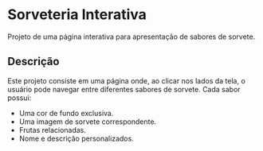 # Sorveteria Interativa
Projeto de uma página interativa para apresentação de sabores de sorvete.

## Descrição
Este projeto consiste em uma página onde, ao clicar nos lados da tela, o usuário pode navegar entre diferentes sabores de sorvete. Cada sabor possui:

- Uma cor de fundo exclusiva.
- Uma imagem de sorvete correspondente.
- Frutas relacionadas.
- Nome e descrição personalizados.
